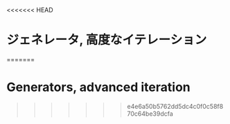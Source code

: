 
<<<<<<< HEAD
# ジェネレータ, 高度なイテレーション
=======
# Generators, advanced iteration
>>>>>>> e4e6a50b5762dd5dc4c0f0c58f870c64be39dcfa
